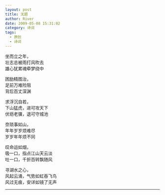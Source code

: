 ```yaml
---
layout: post
title: 无题
author: River
date: 2009-05-08 15:31:02
category: 诗词
tags:
  - 原创
  - 诗词
---
```


坐而立之年，  
壮志总被雨打风吹去  
雄心犹累魂牵梦绕中

<!-- more -->

困励精图治，  
足前万难险阻  
背后百丈深渊

求浮沉自若，  
下山猛虎，进可攻天下  
伏坜老骥，退可守城池

奈琐事如山，  
年年岁岁烦难尽  
岁岁年年烦不同

叹命运如烟，  
吸一口，指点江山天云淡  
吐一口，千折百转飘随风

寻湖水之心，  
风起云涌，气势如虹吞飞鸟  
风过无痕，安详如镜了无声

---

